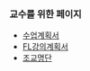 
### 교수를 위한 페이지
- [수업계획서](https://drive.google.com/open?id=1RPRhjvTtGAFnrws7cKSYx16IQEzLQs-m)
- [FL강의계획서](https://drive.google.com/open?id=1h3r44gH-XW9WP4YAf8tVsSqiFFWKqzgJ)
- [조교명단](https://drive.google.com/open?id=0B8ZsHp85niP4cWI0UGVKSVV0V3Y0UnNNZk1TOUItUUxYd1JR)
